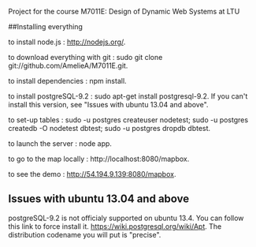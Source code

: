 Project for the course M7011E: Design of Dynamic Web Systems at LTU

##Installing everything

to install node.js : http://nodejs.org/.

to download everything with git : sudo git clone git://github.com/AmelieA/M7011E.git.

to install dependencies : npm install.

to install postgreSQL-9.2 : sudo apt-get install postgresql-9.2. If you can't install this version, see "Issues with ubuntu 13.04 and above".

to set-up tables : sudo -u postgres createuser nodetest; sudo -u postgres createdb -O nodetest dbtest; sudo -u postgres dropdb dbtest.

to launch the server : node app.

to go to the map locally : http://localhost:8080/mapbox.

to see the demo : http://54.194.9.139:8080/mapbox.



## Issues with ubuntu 13.04 and above

postgreSQL-9.2 is not officialy supported on ubuntu 13.4. You can follow this link to force install it. https://wiki.postgresql.org/wiki/Apt. The distribution codename you will put is "precise".
